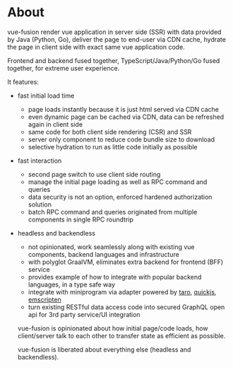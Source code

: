 # About

vue-fusion render vue application in server side (SSR) with data provided by Java (Python, Go), deliver the page to end-user via CDN cache, hydrate the page in client side with exact same vue application code.

Frontend and backend fused together, TypeScript/Java/Python/Go fused together, for extreme user experience.

It features:

* fast initial load time
  * page loads instantly because it is just html served via CDN cache
  * even dynamic page can be cached via CDN, data can be refreshed again in client side
  * same code for both client side rendering (CSR) and SSR
  * server only component to reduce code bundle size to download
  * selective hydration to run as little code initially as possible
* fast interaction
  * second page switch to use client side routing
  * manage the initial page loading as well as RPC command and queries
  * data security is not an option, enforced hardened authorization solution
  * batch RPC command and queries originated from multiple components in single RPC roundtrip
* headless and backendless
  * not opinionated, work seamlessly along with existing vue components, backend languages and infrastructure
  * with polyglot GraalVM, eliminates extra backend for frontend (BFF) service
  * provides example of how to integrate with popular backend languages, in a type safe way
  * integrate with miniprogram via adapter powered by  [taro](https://github.com/NervJS/taro), [quickjs](https://bellard.org/quickjs/), [emscripten](https://emscripten.org/)
  * turn existing RESTful data access code into secured GraphQL open api for 3rd party service/UI integration

  vue-fusion is opinionated about how initial page/code loads, how client/server talk to each other to transfer state as efficient as possible.

  vue-fusion is liberated about everything else (headless and backendless).
